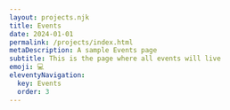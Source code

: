 ```yaml
---
layout: projects.njk
title: Events
date: 2024-01-01
permalink: /projects/index.html
metaDescription: A sample Events page
subtitle: This is the page where all events will live
emoji: 💻
eleventyNavigation:
  key: Events
  order: 3
---
```

